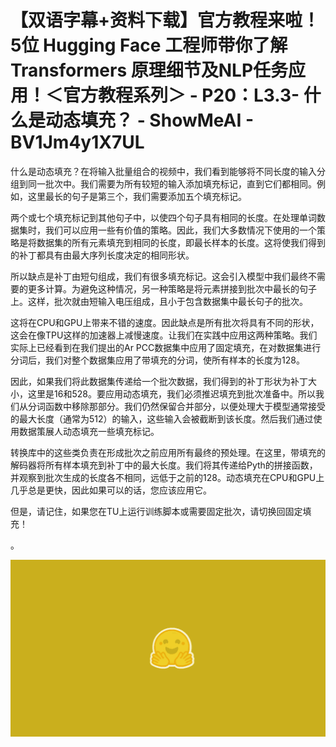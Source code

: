 # 【双语字幕+资料下载】官方教程来啦！5位 Hugging Face 工程师带你了解 Transformers 原理细节及NLP任务应用！＜官方教程系列＞ - P20：L3.3- 什么是动态填充？ - ShowMeAI - BV1Jm4y1X7UL

什么是动态填充？在将输入批量组合的视频中，我们看到能够将不同长度的输入分组到同一批次中。我们需要为所有较短的输入添加填充标记，直到它们都相同。例如，这里最长的句子是第三个，我们需要添加五个填充标记。

两个或七个填充标记到其他句子中，以使四个句子具有相同的长度。在处理单词数据集时，我们可以应用一些有价值的策略。因此，我们大多数情况下使用的一个策略是将数据集的所有元素填充到相同的长度，即最长样本的长度。这将使我们得到的补丁都具有由最大序列长度决定的相同形状。

所以缺点是补丁由短句组成，我们有很多填充标记。这会引入模型中我们最终不需要的更多计算。为避免这种情况，另一种策略是将元素拼接到批次中最长的句子上。这样，批次就由短输入电压组成，且小于包含数据集中最长句子的批次。

这将在CPU和GPU上带来不错的速度。因此缺点是所有批次将具有不同的形状，这会在像TPU这样的加速器上减慢速度。让我们在实践中应用这两种策略。我们实际上已经看到在我们提出的Ar PCC数据集中应用了固定填充，在对数据集进行分词后，我们对整个数据集应用了带填充的分词，使所有样本的长度为128。

因此，如果我们将此数据集传递给一个批次数据，我们得到的补丁形状为补丁大小，这里是16和528。要应用动态填充，我们必须推迟填充到批次准备中。所以我们从分词函数中移除那部分。我们仍然保留合并部分，以便处理大于模型通常接受的最大长度（通常为512）的输入，这些输入会被截断到该长度。然后我们通过使用数据策展人动态填充一些填充标记。

转换库中的这些类负责在形成批次之前应用所有最终的预处理。在这里，带填充的解码器将所有样本填充到补丁中的最大长度。我们将其传递给Pyth的拼接函数，并观察到批次生成的长度各不相同，远低于之前的128。动态填充在CPU和GPU上几乎总是更快，因此如果可以的话，您应该应用它。

但是，请记住，如果您在TU上运行训练脚本或需要固定批次，请切换回固定填充！[](img/36eaaa3469c7215a06d948547906cbae_1.png)

。

![](img/36eaaa3469c7215a06d948547906cbae_3.png)
